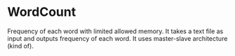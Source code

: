# WordCount
Frequency of each word with limited allowed memory. It takes a text file as input and outputs frequency of each word. It uses master-slave architecture (kind of).
